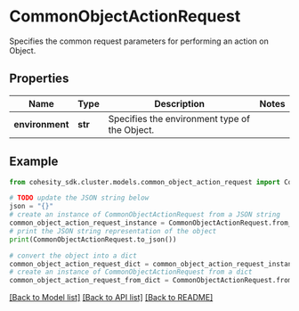 # CommonObjectActionRequest

Specifies the common request parameters for performing an action on Object.

## Properties

Name | Type | Description | Notes
------------ | ------------- | ------------- | -------------
**environment** | **str** | Specifies the environment type of the Object. | 

## Example

```python
from cohesity_sdk.cluster.models.common_object_action_request import CommonObjectActionRequest

# TODO update the JSON string below
json = "{}"
# create an instance of CommonObjectActionRequest from a JSON string
common_object_action_request_instance = CommonObjectActionRequest.from_json(json)
# print the JSON string representation of the object
print(CommonObjectActionRequest.to_json())

# convert the object into a dict
common_object_action_request_dict = common_object_action_request_instance.to_dict()
# create an instance of CommonObjectActionRequest from a dict
common_object_action_request_from_dict = CommonObjectActionRequest.from_dict(common_object_action_request_dict)
```
[[Back to Model list]](../README.md#documentation-for-models) [[Back to API list]](../README.md#documentation-for-api-endpoints) [[Back to README]](../README.md)


